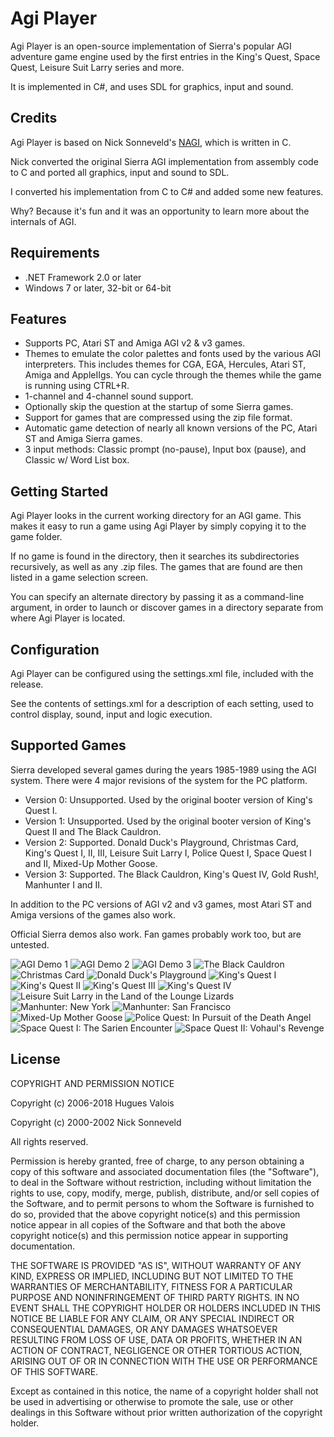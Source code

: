 # Agi Player

Agi Player is an open-source implementation of Sierra's popular AGI adventure game engine used by the first entries in the King's Quest, Space Quest, Leisure Suit Larry series and more.

It is implemented in C#, and uses SDL for graphics, input and sound.

## Credits

Agi Player is based on Nick Sonneveld's [NAGI](https://github.com/sonneveld/nagi), which is written in C.

Nick converted the original Sierra AGI implementation from assembly code to C and ported all graphics, input and sound to SDL.

I converted his implementation from C to C# and added some new features.

Why? Because it's fun and it was an opportunity to learn more about the internals of AGI.

## Requirements

- .NET Framework 2.0 or later
- Windows 7 or later, 32-bit or 64-bit

## Features

- Supports PC, Atari ST and Amiga AGI v2 & v3 games.
- Themes to emulate the color palettes and fonts used by the various AGI interpreters. This includes themes for CGA, EGA, Hercules, Atari ST, Amiga and AppleIIgs. You can cycle through the themes while the game is running using CTRL+R.
- 1-channel and 4-channel sound support.
- Optionally skip the question at the startup of some Sierra games.
- Support for games that are compressed using the zip file format.
- Automatic game detection of nearly all known versions of the PC, Atari ST and Amiga Sierra games.
- 3 input methods: Classic prompt (no-pause), Input box (pause), and Classic w/ Word List box.

## Getting Started

Agi Player looks in the current working directory for an AGI game. This makes it easy to run a game using Agi Player by simply copying it to the game folder.

If no game is found in the directory, then it searches its subdirectories recursively, as well as any .zip files. The games that are found are then listed in a game selection screen.

You can specify an alternate directory by passing it as a command-line argument, in order to launch or discover games in a directory separate from where Agi Player is located.

## Configuration

Agi Player can be configured using the settings.xml file, included with the release.

See the contents of settings.xml for a description of each setting, used to control display, sound, input and logic execution.

## Supported Games

Sierra developed several games during the years 1985-1989 using the AGI system. There were 4 major revisions of the system for the PC platform.

- Version 0: Unsupported. Used by the original booter version of King's Quest I.
- Version 1: Unsupported. Used by the original booter version of King's Quest II and The Black Cauldron.
- Version 2: Supported. Donald Duck's Playground, Christmas Card, King's Quest I, II, III, Leisure Suit Larry I, Police Quest I, Space Quest I and II, Mixed-Up Mother Goose.
- Version 3: Supported. The Black Cauldron, King's Quest IV, Gold Rush!, Manhunter I and II.

In addition to the PC versions of AGI v2 and v3 games, most Atari ST and Amiga versions of the games also work.

Official Sierra demos also work. Fan games probably work too, but are untested.

![AGI Demo 1](http://www.huguesvalois.com/Content/Images/AgiPlayer/Title/AGI%20Demo%201.png "AGI Demo 1")
![AGI Demo 2](http://www.huguesvalois.com/Content/Images/AgiPlayer/Title/AGI%20Demo%202.png "AGI Demo 2")
![AGI Demo 3](http://www.huguesvalois.com/Content/Images/AgiPlayer/Title/AGI%20Demo%203.png "AGI Demo 3")
![The Black Cauldron](http://www.huguesvalois.com/Content/Images/AgiPlayer/Title/The%20Black%20Cauldron%202.00.png "The Black Cauldron")
![Christmas Card](http://www.huguesvalois.com/Content/Images/AgiPlayer/Title/Christmas%20Card%20v1.png "Christmas Card")
![Donald Duck's Playground](http://www.huguesvalois.com/Content/Images/AgiPlayer/Title/Donald%20Duck's%20Playground%201.0A.png "Donald Duck's Playground")
![King's Quest I](http://www.huguesvalois.com/Content/Images/AgiPlayer/Title/King's%20Quest%20I%202.0F.png "King's Quest I")
![King's Quest II](http://www.huguesvalois.com/Content/Images/AgiPlayer/Title/King's%20Quest%20II%202.1.png "King's Quest II")
![King's Quest III](http://www.huguesvalois.com/Content/Images/AgiPlayer/Title/King's%20Quest%20III%201.01.png "King's Quest III")
![King's Quest IV](http://www.huguesvalois.com/Content/Images/AgiPlayer/Title/King's%20Quest%20IV%202.0.png "King's Quest IV")
![Leisure Suit Larry in the Land of the Lounge Lizards](http://www.huguesvalois.com/Content/Images/AgiPlayer/Title/Leisure%20Suit%20Larry%20I%201.05.png "Leisure Suit Larry in the Land of the Lounge Lizards")
![Manhunter: New York](http://www.huguesvalois.com/Content/Images/AgiPlayer/Title/Manhunter%20New%20York%201.22.png "Manhunter: New York")
![Manhunter: San Francisco](http://www.huguesvalois.com/Content/Images/AgiPlayer/Title/Manhunter%20San%20Francisco%203.02.png "Manhunter: San Francisco")
![Mixed-Up Mother Goose](http://www.huguesvalois.com/Content/Images/AgiPlayer/Title/Mixed-Up%20Mother%20Goose.png "Mixed-Up Mother Goose")
![Police Quest: In Pursuit of the Death Angel](http://www.huguesvalois.com/Content/Images/AgiPlayer/Title/Police%20Quest%20I%202.0G.png "Police Quest: In Pursuit of the Death Angel")
![Space Quest I: The Sarien Encounter](http://www.huguesvalois.com/Content/Images/AgiPlayer/Title/Space%20Quest%20I%202.2.png "Space Quest I: The Sarien Encounter")
![Space Quest II: Vohaul's Revenge](http://www.huguesvalois.com/Content/Images/AgiPlayer/Title/Space%20Quest%20II%202.0F.png "Space Quest II: Vohaul's Revenge")

## License

COPYRIGHT AND PERMISSION NOTICE

Copyright (c) 2006-2018 Hugues Valois

Copyright (c) 2000-2002 Nick Sonneveld

All rights reserved.

Permission is hereby granted, free of charge, to any person obtaining a
copy of this software and associated documentation files (the
"Software"), to deal in the Software without restriction, including
without limitation the rights to use, copy, modify, merge, publish,
distribute, and/or sell copies of the Software, and to permit persons
to whom the Software is furnished to do so, provided that the above
copyright notice(s) and this permission notice appear in all copies of
the Software and that both the above copyright notice(s) and this
permission notice appear in supporting documentation.

THE SOFTWARE IS PROVIDED "AS IS", WITHOUT WARRANTY OF ANY KIND, EXPRESS
OR IMPLIED, INCLUDING BUT NOT LIMITED TO THE WARRANTIES OF
MERCHANTABILITY, FITNESS FOR A PARTICULAR PURPOSE AND NONINFRINGEMENT
OF THIRD PARTY RIGHTS. IN NO EVENT SHALL THE COPYRIGHT HOLDER OR
HOLDERS INCLUDED IN THIS NOTICE BE LIABLE FOR ANY CLAIM, OR ANY SPECIAL
INDIRECT OR CONSEQUENTIAL DAMAGES, OR ANY DAMAGES WHATSOEVER RESULTING
FROM LOSS OF USE, DATA OR PROFITS, WHETHER IN AN ACTION OF CONTRACT,
NEGLIGENCE OR OTHER TORTIOUS ACTION, ARISING OUT OF OR IN CONNECTION
WITH THE USE OR PERFORMANCE OF THIS SOFTWARE.

Except as contained in this notice, the name of a copyright holder
shall not be used in advertising or otherwise to promote the sale, use
or other dealings in this Software without prior written authorization
of the copyright holder.
